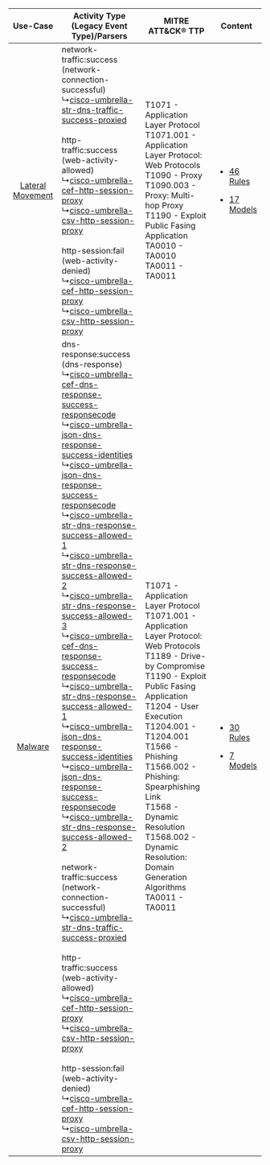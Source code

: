 |    Use-Case    | Activity Type (Legacy Event Type)/Parsers    | MITRE ATT&CK® TTP    | Content    |
|:----:| ---- | ---- | ---- |
| [Lateral Movement](../../../UseCases/uc_lateral_movement.md) |  network-traffic:success (network-connection-successful)<br> ↳[cisco-umbrella-str-dns-traffic-success-proxied](Ps/pC_ciscoumbrellastrdnstrafficsuccessproxied.md)<br><br> http-traffic:success (web-activity-allowed)<br> ↳[cisco-umbrella-cef-http-session-proxy](Ps/pC_ciscoumbrellacefhttpsessionproxy.md)<br> ↳[cisco-umbrella-csv-http-session-proxy](Ps/pC_ciscoumbrellacsvhttpsessionproxy.md)<br><br> http-session:fail (web-activity-denied)<br> ↳[cisco-umbrella-cef-http-session-proxy](Ps/pC_ciscoumbrellacefhttpsessionproxy.md)<br> ↳[cisco-umbrella-csv-http-session-proxy](Ps/pC_ciscoumbrellacsvhttpsessionproxy.md)<br>    | T1071 - Application Layer Protocol<br>T1071.001 - Application Layer Protocol: Web Protocols<br>T1090 - Proxy<br>T1090.003 - Proxy: Multi-hop Proxy<br>T1190 - Exploit Public Fasing Application<br>TA0010 - TA0010<br>TA0011 - TA0011<br>    | [<ul><li>46 Rules</li></ul><ul><li>17 Models</li></ul>](RM/r_m_cisco_cisco_cloud_security_Lateral_Movement.md) |
|          [Malware](../../../UseCases/uc_malware.md)          |  dns-response:success (dns-response)<br> ↳[cisco-umbrella-cef-dns-response-success-responsecode](Ps/pC_ciscoumbrellacefdnsresponsesuccessresponsecode.md)<br> ↳[cisco-umbrella-json-dns-response-success-identities](Ps/pC_ciscoumbrellajsondnsresponsesuccessidentities.md)<br> ↳[cisco-umbrella-json-dns-response-success-responsecode](Ps/pC_ciscoumbrellajsondnsresponsesuccessresponsecode.md)<br> ↳[cisco-umbrella-str-dns-response-success-allowed-1](Ps/pC_ciscoumbrellastrdnsresponsesuccessallowed1.md)<br> ↳[cisco-umbrella-str-dns-response-success-allowed-2](Ps/pC_ciscoumbrellastrdnsresponsesuccessallowed2.md)<br> ↳[cisco-umbrella-str-dns-response-success-allowed-3](Ps/pC_ciscoumbrellastrdnsresponsesuccessallowed3.md)<br> ↳[cisco-umbrella-cef-dns-response-success-responsecode](Ps/pC_ciscoumbrellacefdnsresponsesuccessresponsecode.md)<br> ↳[cisco-umbrella-str-dns-response-success-allowed-1](Ps/pC_ciscoumbrellastrdnsresponsesuccessallowed1.md)<br> ↳[cisco-umbrella-json-dns-response-success-identities](Ps/pC_ciscoumbrellajsondnsresponsesuccessidentities.md)<br> ↳[cisco-umbrella-json-dns-response-success-responsecode](Ps/pC_ciscoumbrellajsondnsresponsesuccessresponsecode.md)<br> ↳[cisco-umbrella-str-dns-response-success-allowed-2](Ps/pC_ciscoumbrellastrdnsresponsesuccessallowed2.md)<br><br> network-traffic:success (network-connection-successful)<br> ↳[cisco-umbrella-str-dns-traffic-success-proxied](Ps/pC_ciscoumbrellastrdnstrafficsuccessproxied.md)<br><br> http-traffic:success (web-activity-allowed)<br> ↳[cisco-umbrella-cef-http-session-proxy](Ps/pC_ciscoumbrellacefhttpsessionproxy.md)<br> ↳[cisco-umbrella-csv-http-session-proxy](Ps/pC_ciscoumbrellacsvhttpsessionproxy.md)<br><br> http-session:fail (web-activity-denied)<br> ↳[cisco-umbrella-cef-http-session-proxy](Ps/pC_ciscoumbrellacefhttpsessionproxy.md)<br> ↳[cisco-umbrella-csv-http-session-proxy](Ps/pC_ciscoumbrellacsvhttpsessionproxy.md)<br> | T1071 - Application Layer Protocol<br>T1071.001 - Application Layer Protocol: Web Protocols<br>T1189 - Drive-by Compromise<br>T1190 - Exploit Public Fasing Application<br>T1204 - User Execution<br>T1204.001 - T1204.001<br>T1566 - Phishing<br>T1566.002 - Phishing: Spearphishing Link<br>T1568 - Dynamic Resolution<br>T1568.002 - Dynamic Resolution: Domain Generation Algorithms<br>TA0011 - TA0011<br> | [<ul><li>30 Rules</li></ul><ul><li>7 Models</li></ul>](RM/r_m_cisco_cisco_cloud_security_Malware.md)    |